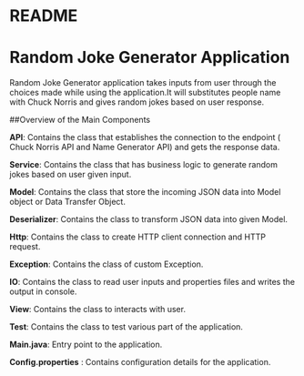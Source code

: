 # README #

# Random Joke Generator Application

Random Joke Generator application takes inputs from user through the choices made while using the application.It will substitutes people name with Chuck Norris and gives random jokes based on user response.

##Overview of the Main Components

**API**:  Contains the class that establishes the connection to the endpoint ( Chuck Norris API and Name Generator API) and gets the response data.

**Service**: Contains the class that has business logic to generate random jokes based on user given input.

**Model**:  Contains the class that store the incoming JSON data into Model object or Data Transfer Object.

**Deserializer**: Contains the class to transform JSON data into given Model.

**Http**: Contains the class to create HTTP client connection and HTTP request.

**Exception**: Contains the class of custom Exception.

**IO**: Contains the class to read user inputs and properties files and writes the output in console.

**View**: Contains the class to interacts with user.

**Test**: Contains the class to test various part of the application.

**Main.java**: Entry point to the application.

**Config.properties** : Contains configuration details for the application.
